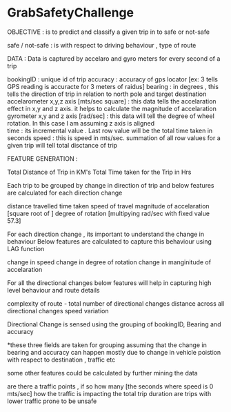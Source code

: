 # GrabSafetyChallenge

OBJECTIVE : is to predict and classify a given trip in to safe or not-safe

safe / not-safe : is with respect to driving behaviour , type of route 

DATA : Data is captured by accelaro and gyro meters for every second of a trip 

bookingID : unique id of trip 
accuracy  : accuracy of gps locator [ex: 3 tells GPS reading is accuracte for 3 meters of raidus] 
bearing   : in degrees , this tells the direction of trip in relation to north pole and target destination  
accelarometer x,y,z axis [mts/sec square] : this data tells the accelaration effect in x,y and z axis. it helps to calculate the magnitude of accelaration 
gyrometer x,y and z axis [rad/sec] : this data will tell the degree of wheel rotation. In this case I am assuming z axis is aligned  
time : its incremental value . Last row value will be the total time taken in seconds 
speed : this is speed in mts/sec. summation of all row values for a given trip will tell total disctance of trip  

FEATURE GENERATION : 

Total Distance of Trip in KM's
Total Time taken for the Trip in Hrs

Each trip to be grouped by change in direction of trip and below features are calculated for each direction change 

distance travelled
time taken 
speed of travel
magnitude of accelaration [square root of ]
degree of rotation [multipying rad/sec with fixed value 57.3]


For each direction change , its important to understand the change in behaviour
Below features are calculated to capture this behaviour using LAG function

change in speed
change in degree of rotation
change in manginitude of accelaration

For all the directional changes below features will help in capturing high level behaviour and route details 

complexity of route - total number of directional changes 
                      distance across all directional changes
                      speed variation 

Directional Change is sensed using the grouping of bookingID, Bearing and accuracy 

*these three fields are taken for grouping assuming that the change in bearing and accuracy can happen mostly due to change in vehicle poistion with respect to destination , traffic etc

some other features could be calculated by further mining the data

are there a traffic points , if so how many [the seconds where speed is 0 mts/sec]
how the traffic is impacting the total trip duration
are trips with lower traffic prone to be unsafe 
